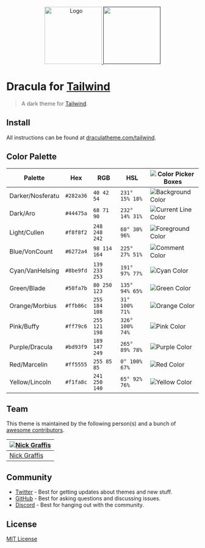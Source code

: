 <p align="center">
  <a href="https://github.com/dracula/tailwind">
    <img src="https://draculatheme.com/static/icons/used/pack-1/045-dracula.svg" alt="Logo" width="150" />
  </a>
  <a href="">
    <img src="https://cdn.worldvectorlogo.com/logos/tailwindcss.svg" width="150" />                                                      
  </a>
</p>

# Dracula for [Tailwind](https://tailwindcss.com)

> A dark theme for [Tailwind](https://tailwindcss.com).

## Install

All instructions can be found at [draculatheme.com/tailwind](https://draculatheme.com/tailwind).

## Color Palette

| Palette          | Hex       | RGB           | HSL             | ![Color Picker Boxes](https://draculatheme.com/static/img/color-boxes/eyedropper.png)   |
| ---------------- | --------- | ------------- | --------------- | --------------------------------------------------------------------------------------- |
| Darker/Nosferatu | `#282a36` | `40 42 54`    | `231° 15% 18%`  | ![Background Color](https://draculatheme.com/static/img/color-boxes/background.png)     |
| Dark/Aro         | `#44475a` | `68 71 90`    | `232° 14% 31%`  | ![Current Line Color](https://draculatheme.com/static/img/color-boxes/current_line.png) |
| Light/Cullen     | `#f8f8f2` | `248 248 242` | `60° 30% 96%`   | ![Foreground Color](https://draculatheme.com/static/img/color-boxes/foreground.png)     |
| Blue/VonCount    | `#6272a4` | `98 114 164`  | `225° 27% 51%`  | ![Comment Color](https://draculatheme.com/static/img/color-boxes/comment.png)           |
| Cyan/VanHelsing  | `#8be9fd` | `139 233 253` | `191° 97% 77%`  | ![Cyan Color](https://draculatheme.com/static/img/color-boxes/cyan.png)                 |
| Green/Blade      | `#50fa7b` | `80 250 123`  | `135° 94% 65%`  | ![Green Color](https://draculatheme.com/static/img/color-boxes/green.png)               |
| Orange/Morbius   | `#ffb86c` | `255 184 108` | `31° 100% 71%`  | ![Orange Color](https://draculatheme.com/static/img/color-boxes/orange.png)             |
| Pink/Buffy       | `#ff79c6` | `255 121 198` | `326° 100% 74%` | ![Pink Color](https://draculatheme.com/static/img/color-boxes/pink.png)                 |
| Purple/Dracula   | `#bd93f9` | `189 147 249` | `265° 89% 78%`  | ![Purple Color](https://draculatheme.com/static/img/color-boxes/purple.png)             |
| Red/Marcelin     | `#ff5555` | `255 85 85`   | `0° 100% 67%`   | ![Red Color](https://draculatheme.com/static/img/color-boxes/red.png)                   |
| Yellow/Lincoln   | `#f1fa8c` | `241 250 140` | `65° 92% 76%`   | ![Yellow Color](https://draculatheme.com/static/img/color-boxes/yellow.png)             |

## Team

This theme is maintained by the following person(s) and a bunch of [awesome contributors](https://github.com/dracula/tailwind/graphs/contributors).

| [![Nick Graffis](https://github.com/nickgraffis.png?size=100)](https://github.com/nickgraffis) |
| ---------------------------------------------------------------------------------------------- |
| [Nick Graffis](https://github.com/nickgraffis)                                                 |

## Community

- [Twitter](https://twitter.com/draculatheme) - Best for getting updates about themes and new stuff.
- [GitHub](https://github.com/dracula/dracula-theme/discussions) - Best for asking questions and discussing issues.
- [Discord](https://draculatheme.com/discord-invite) - Best for hanging out with the community.

## License

[MIT License](./LICENSE)
